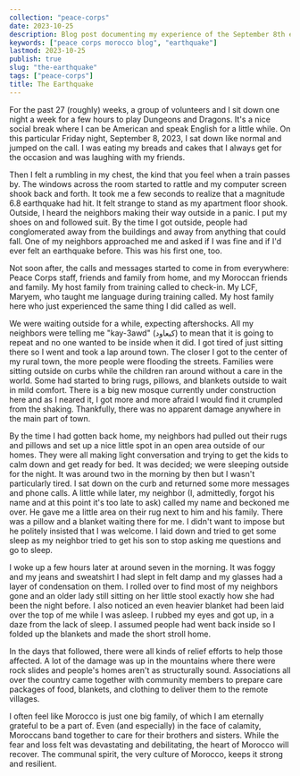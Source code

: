 ```yaml
---
collection: "peace-corps"
date: 2023-10-25
description: Blog post documenting my experience of the September 8th earthquake in Morocco.
keywords: ["peace corps morocco blog", "earthquake"]
lastmod: 2023-10-25
publish: true
slug: "the-earthquake"
tags: ["peace-corps"]
title: The Earthquake
---
```


For the past 27 (roughly) weeks, a group of volunteers and I sit down one night a week for a few hours to play Dungeons and Dragons. It's a nice social break where I can be American and speak English for a little while. On this particular Friday night, September 8, 2023, I sat down like normal and jumped on the call. I was eating my breads and cakes that I always get for the occasion and was laughing with my friends.

Then I felt a rumbling in my chest, the kind that you feel when a train passes by. The windows across the room started to rattle and my computer screen shook back and forth. It took me a few seconds to realize that a magnitude 6.8 earthquake had hit. It felt strange to stand as my apartment floor shook. Outside, I heard the neighbors making their way outside in a panic. I put my shoes on and followed suit. By the time I got outside, people had conglomerated away from the buildings and away from anything that could fall. One of my neighbors approached me and asked if I was fine and if I'd ever felt an earthquake before. This was his first one, too.

Not soon after, the calls and messages started to come in from everywhere: Peace Corps staff, friends and family from home, and my Moroccan friends and family. My host family from training called to check-in. My LCF, Maryem, who taught me language during training called. My host family here who just experienced the same thing I did called as well.

We were waiting outside for a while, expecting aftershocks. All my neighbors were telling me "kay-3awd" (كيعاود) to mean that it is going to repeat and no one wanted to be inside when it did. I got tired of just sitting there so I went and took a lap around town. The closer I got to the center of my rural town, the more people were flooding the streets. Families were sitting outside on curbs while the children ran around without a care in the world. Some had started to bring rugs, pillows, and blankets outside to wait in mild comfort. There is a big new mosque currently under construction here and as I neared it, I got more and more afraid I would find it crumpled from the shaking. Thankfully, there was no apparent damage anywhere in the main part of town.

By the time I had gotten back home, my neighbors had pulled out their rugs and pillows and set up a nice little spot in an open area outside of our homes. They were all making light conversation and trying to get the kids to calm down and get ready for bed. It was decided; we were sleeping outside for the night. It was around two in the morning by then but I wasn't particularly tired. I sat down on the curb and returned some more messages and phone calls. A little while later, my neighbor (I, admittedly, forgot his name and at this point it's too late to ask) called my name and beckoned me over. He gave me a little area on their rug next to him and his family. There was a pillow and a blanket waiting there for me. I didn't want to impose but he politely insisted that I was welcome. I laid down and tried to get some sleep as my neighbor tried to get his son to stop asking me questions and go to sleep.

I woke up a few hours later at around seven in the morning. It was foggy and my jeans and sweatshirt I had slept in felt damp and my glasses had a layer of condensation on them. I rolled over to find most of my neighbors gone and an older lady still sitting on her little stool exactly how she had been the night before. I also noticed an even heavier blanket had been laid over the top of me while I was asleep. I rubbed my eyes and got up, in a daze from the lack of sleep. I assumed people had went back inside so I folded up the blankets and made the short stroll home.

In the days that followed, there were all kinds of relief efforts to help those affected. A lot of the damage was up in the mountains where there were rock slides and people's homes aren't as structurally sound. Associations all over the country came together with community members to prepare care packages of food, blankets, and clothing to deliver them to the remote villages.

I often feel like Morocco is just one big family, of which I am eternally grateful to be a part of. Even (and especially) in the face of calamity, Moroccans band together to care for their brothers and sisters. While the fear and loss felt was devastating and debilitating, the heart of Morocco will recover. The communal spirit, the very culture of Morocco, keeps it strong and resilient.
